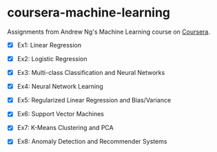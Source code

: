 # coursera-machine-learning
Assignments from Andrew Ng's Machine Learning course on [Coursera](https://www.coursera.org/learn/machine-learning).

- [x] Ex1: Linear Regression
- [x] Ex2: Logistic Regression
- [x] Ex3: Multi-class Classification and Neural Networks
- [x] Ex4: Neural Network Learning
- [x] Ex5: Regularized Linear Regression and Bias/Variance
- [x] Ex6: Support Vector Machines
- [x] Ex7: K-Means Clustering and PCA
- [x] Ex8: Anomaly Detection and Recommender Systems

